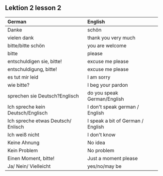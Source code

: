Lektion 2 lesson 2
---
|German | English|
|:---|:---|
|Danke |  schön| 
|vielen dank |thank you very much|
|bitte/bitte schön| you are welcome|
|bitte| please|
|entschuldigen sie, bitte! |excuse me please|
|entschuldigung, bitte! |excuse me please|
|es tut mir leid |I am sorry|
|wie bitte?| I beg your pardon|
|sprechen sie Deutsch?Englisch | do you speak German/English|
|Ich spreche kein Deutsch/Englisch | I don't speak german / English | 
|Ich spreche etwas Deutsch/ Enlisch | I speak a bit of German / English || Ich verstehe nicht nicht |I don't understand|
|Ich weiß nicht| I don't know|
|Keine Ahnung |No idea|
|Kein Problem |No problem|
|Einen Moment, bitte! |Just a moment please|
|Ja/ Nein/ Vielleicht | yes/no/may be | 
